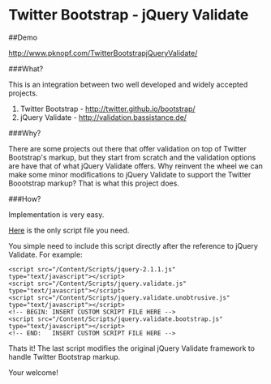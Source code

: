 Twitter Bootstrap - jQuery Validate
==============================

##Demo

http://www.pknopf.com/TwitterBootstrapjQueryValidate/

###What?

This is an integration between two well developed and widely accepted projects.

1.  Twitter Bootstrap - http://twitter.github.io/bootstrap/
2.  jQuery Validate - http://validation.bassistance.de/


###Why?

There are some projects out there that offer validation on top of Twitter Bootstrap's markup, but they start from scratch and the validation options are have that of what jQuery Validate offers. Why reinvent the wheel we can make some minor modifications to jQuery Validate to support the Twitter Boootstrap markup? That is what this project does.

###How?

Implementation is very easy.

[Here](http://www.pknopf.com/TwitterBootstrapjQueryValidate/Scripts/jquery.validate.bootstrap.js) is the only script file you need.

You simple need to include this script directly after the reference to jQuery Validate. For example:

    <script src="/Content/Scripts/jquery-2.1.1.js"                  type="text/javascript"></script>
    <script src="/Content/Scripts/jquery.validate.js"               type="text/javascript"></script>
    <script src="/Content/Scripts/jquery.validate.unobtrusive.js"   type="text/javascript"></script>
    <!-- BEGIN: INSERT CUSTOM SCRIPT FILE HERE -->
    <script src="/Content/Scripts/jquery.validate.bootstrap.js"     type="text/javascript"></script>
    <!-- END:   INSERT CUSTOM SCRIPT FILE HERE -->
    
Thats it! The last script modifies the original jQuery Validate framework to handle Twitter Bootstrap markup.

Your welcome!
